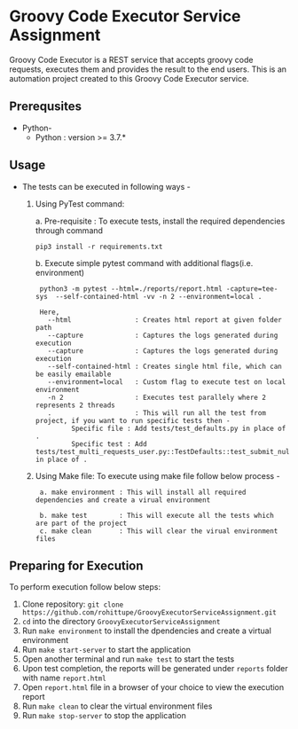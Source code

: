 # Groovy Code Executor Service Assignment


Groovy Code Executor is a REST service that accepts groovy code requests, executes them and provides the result to the end users. This is an automation project created to this Groovy Code Executor service.

## Prerequsites
* Python-
   * Python : version >= 3.7.*

## Usage

* The tests can be executed in following ways - 
	1. Using PyTest command: 

		a. Pre-requisite : To execute tests, install the required dependencies through command
    
        `pip3 install -r requirements.txt`

		b. Execute simple pytest command with additional flags(i.e. environment)
    
	  		python3 -m pytest --html=./reports/report.html -capture=tee-sys  --self-contained-html -vv -n 2 --environment=local .

	  		Here, 
	  		  --html                : Creates html report at given folder path
	  		  --capture             : Captures the logs generated during execution
	  		  --capture             : Captures the logs generated during execution
	  		  --self-contained-html : Creates single html file, which can be easily emailable
	  		  --environment=local   : Custom flag to execute test on local environment
	  		  -n 2                  : Executes test parallely where 2 represents 2 threads
	  		  .                     : This will run all the test from project, if you want to run specific tests then - 
	  		  	    Specific file : Add tests/test_defaults.py in place of .
	  		  	    Specific test : Add tests/test_multi_requests_user.py::TestDefaults::test_submit_null_code_and_check_status in place of .

	
	2. Using Make file: 
		To execute using make file follow below process -
    
			a. make environment : This will install all required dependencies and create a virual environment

			b. make test        : This will execute all the tests which are part of the project
			c. make clean       : This will clear the virual environment files
	  

## Preparing for Execution

To perform execution follow below steps:

1. Clone repository: `git clone https://github.com/rohittupe/GroovyExecutorServiceAssignment.git`
2. `cd` into the directory `GroovyExecutorServiceAssignment`
3. Run `make environment` to install the dpendencies and create a virtual environment
4. Run `make start-server` to start the application
5. Open another terminal and run `make test` to start the tests
6. Upon test completion, the reports will be generated under `reports` folder with name `report.html`
7. Open `report.html` file in a browser of your choice to view the execution report
8. Run `make clean` to clear the virtual environment files
9. Run `make stop-server` to stop the application

